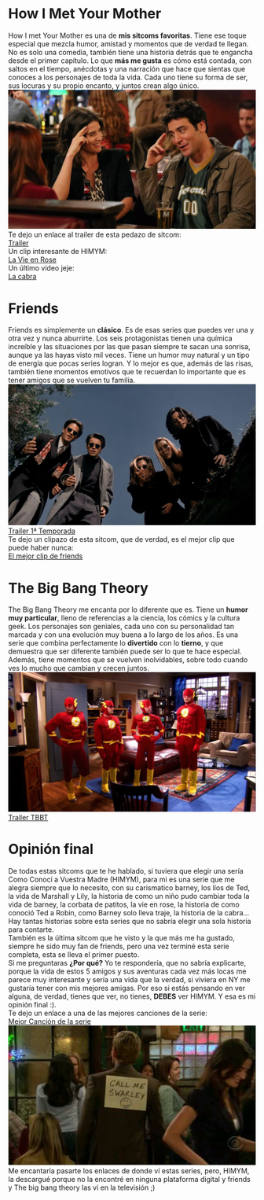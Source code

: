 # How I Met Your Mother

How I met Your Mother es una de **mis sitcoms favoritas**. Tiene ese toque especial que mezcla humor, amistad y momentos que de verdad te llegan. No es solo una comedia, también tiene una historia detrás que te engancha desde el primer capítulo.
Lo que **más me gusta** es cómo está contada, con saltos en el tiempo, anécdotas y una narración que hace que sientas que conoces a los personajes de toda la vida. Cada uno tiene su forma de ser, sus locuras y su propio encanto, y juntos crean algo único.
<br/>
<img src = photos/HYMYM.jpg>
<br/>
Te dejo un enlace al trailer de esta pedazo de sitcom:<br/>
<a href = "https://www.youtube.com/embed/cjJLEYMzpjc?si=MEVKxB0xqyr6jlbV">Trailer</a><br/>
Un clip interesante de HIMYM:<br/>
<a href = "https://www.youtube.com/embed/8Bw5Z0rBteY?si=NY9yms5VzO4qtiTb">La Vie en Rose</a><br/>
Un último video jeje:<br/>
<a href = "https://www.youtube.com/embed/d9u1ISvnG4k?si=YVR4-MQoyc8h5j_f">La cabra</a>



# Friends

Friends es simplemente un **clásico**. Es de esas series que puedes ver una y otra vez y nunca aburrirte. Los seis protagonistas tienen una química increíble y las situaciones por las que pasan siempre te sacan una sonrisa, aunque ya las hayas visto mil veces.
Tiene un humor muy natural y un tipo de energía que pocas series logran. Y lo mejor es que, además de las risas, también tiene momentos emotivos que te recuerdan lo importante que es tener amigos que se vuelven tu familia.
<br/>
<img src = photos/friends.jpg>
<a href = "https://www.youtube.com/embed/Zg2LCD5QOJs?si=KBdtjmx88TFhKbbO">Trailer 1ª Temporada</a><br/>
Te dejo un clipazo de esta sitcom, que de verdad, es el mejor clip que puede haber nunca:<br/>
<a href = "https://www.youtube.com/embed/GQWPpRBgkXw?si=eD3g_EJEWpYgaFkI">El mejor clip de friends</a>


# The Big Bang Theory

The Big Bang Theory me encanta por lo diferente que es. Tiene un **humor muy particular**, lleno de referencias a la ciencia, los cómics y la cultura geek. Los personajes son geniales, cada uno con su personalidad tan marcada y con una evolución muy buena a lo largo de los años.
Es una serie que combina perfectamente lo **divertido** con lo **tierno**, y que demuestra que ser diferente también puede ser lo que te hace especial. Además, tiene momentos que se vuelven inolvidables, sobre todo cuando ves lo mucho que cambian y crecen juntos.
<br/>
<img src = photos/BBT.jpg>
<a href = "https://www.youtube.com/embed/WBb3fojgW0Q?si=9e5sf-6jk1HanSBm">Trailer TBBT</a>

# Opinión final
De todas estas sitcoms que te he hablado, si tuviera que elegir una sería Como Conocí a Vuestra Madre (HIMYM), para mi es una serie que me alegra siempre que lo necesito, con su carismatico barney, los líos de Ted, la vida de Marshall y Lily, la historia de como un niño pudo cambiar toda la vida de barney, la corbata de patitos, la vie en rose, la historia de como conoció Ted a Robin, como Barney solo lleva traje, la historia de la cabra...<br/>
Hay tantas historias sobre esta series que no sabría elegir una sola historia para contarte.<br/>
También es la última sitcom que he visto y la que más me ha gustado, siempre he sido muy fan de friends, pero una vez terminé esta serie completa, esta se lleva el primer puesto.<br/>
Si me preguntaras **¿Por qué?** Yo te respondería, que no sabría explicarte, porque la vida de estos 5 amigos y sus aventuras cada vez más locas me parece muy interesante y sería una vida que la verdad, si viviera en NY me gustaría tener con mis mejores amigas.
Por eso si estás pensando en ver alguna, de verdad, tienes que ver, no tienes, **DEBES** ver HIMYM.
Y esa es mi opinión final :).<br/>
Te dejo un enlace a una de las mejores canciones de la serie:<br/>
<a href = "https://www.youtube.com/embed/z_AgCzt9zcM?si=unWYkLjY4QgwGuhc">Mejor Canción de la serie</a><br/>
                                          <img src = photos/swarley.jpg>
                                          <br/>
Me encantaría pasarte los enlaces de donde ví estas series, pero, HIMYM, la descargué porque no la encontré en ninguna plataforma digital y friends y The big bang theory las vi en la televisión ;)
                  
